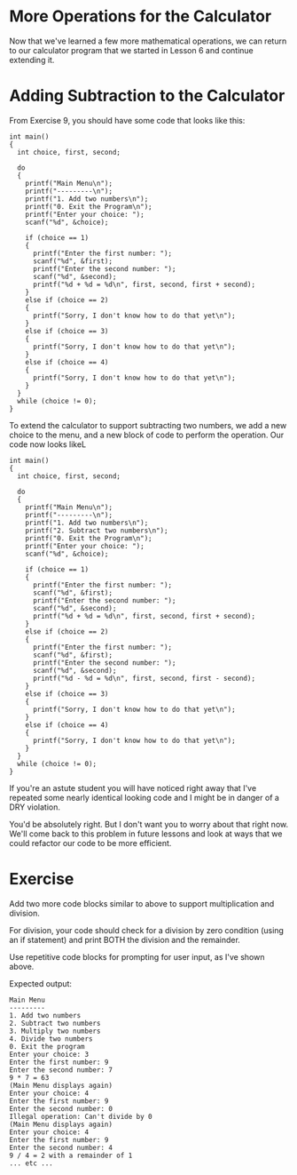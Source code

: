 More Operations for the Calculator
==================================

Now that we've learned a few more mathematical operations, we can
return to our calculator program that we started in Lesson 6 and
continue extending it.

Adding Subtraction to the Calculator
====================================

From Exercise 9, you should have some code that looks like this:

```
int main()
{
  int choice, first, second;

  do
  {
    printf("Main Menu\n");
    printf("---------\n");
    printf("1. Add two numbers\n");
    printf("0. Exit the Program\n");
    printf("Enter your choice: ");
    scanf("%d", &choice);

    if (choice == 1)
    {
      printf("Enter the first number: ");
      scanf("%d", &first);
      printf("Enter the second number: ");
      scanf("%d", &second);
      printf("%d + %d = %d\n", first, second, first + second);
    }
    else if (choice == 2)
    {
      printf("Sorry, I don't know how to do that yet\n");
    }
    else if (choice == 3)
    {
      printf("Sorry, I don't know how to do that yet\n");
    }
    else if (choice == 4)
    {
      printf("Sorry, I don't know how to do that yet\n");
    }
  }
  while (choice != 0);
}
```

To extend the calculator to support subtracting two numbers, we add a new
choice to the menu, and a new block of code to perform the operation. Our
code now looks likeL

```
int main()
{
  int choice, first, second;

  do
  {
    printf("Main Menu\n");
    printf("---------\n");
    printf("1. Add two numbers\n");
    printf("2. Subtract two numbers\n");
    printf("0. Exit the Program\n");
    printf("Enter your choice: ");
    scanf("%d", &choice);

    if (choice == 1)
    {
      printf("Enter the first number: ");
      scanf("%d", &first);
      printf("Enter the second number: ");
      scanf("%d", &second);
      printf("%d + %d = %d\n", first, second, first + second);
    }
    else if (choice == 2)
    {
      printf("Enter the first number: ");
      scanf("%d", &first);
      printf("Enter the second number: ");
      scanf("%d", &second);
      printf("%d - %d = %d\n", first, second, first - second);
    }
    else if (choice == 3)
    {
      printf("Sorry, I don't know how to do that yet\n");
    }
    else if (choice == 4)
    {
      printf("Sorry, I don't know how to do that yet\n");
    }
  }
  while (choice != 0);
}
```

If you're an astute student you will have noticed right away that I've repeated some
nearly identical looking code and I might be in danger of a DRY violation.

You'd be absolutely right. But I don't want you to worry about that right now. We'll
come back to this problem in future lessons and look at ways that we could refactor
our code to be more efficient.

Exercise
========

Add two more code blocks similar to above to support multiplication and division.

For division, your code should check for a division by zero condition (using an if statement)
and print BOTH the division and the remainder.

Use repetitive code blocks for prompting for user input, as I've shown above.

Expected output:

```
Main Menu
---------
1. Add two numbers
2. Subtract two numbers
3. Multiply two numbers
4. Divide two numbers
0. Exit the program
Enter your choice: 3
Enter the first number: 9
Enter the second number: 7
9 * 7 = 63
(Main Menu displays again)
Enter your choice: 4
Enter the first number: 9
Enter the second number: 0
Illegal operation: Can't divide by 0
(Main Menu displays again)
Enter your choice: 4
Enter the first number: 9
Enter the second number: 4
9 / 4 = 2 with a remainder of 1
... etc ...
```

